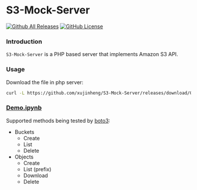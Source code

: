 # S3-Mock-Server

[![Github All Releases](https://img.shields.io/github/downloads/xujinheng/S3-Mock-Server/total.svg)](https://github.com/xujinheng/S3-Mock-Server/releases/)
[![GitHub License](https://img.shields.io/github/license/xujinheng/S3-Mock-Server.svg?style=flat-square)](https://github.com/xujinheng/S3-Mock-Server/blob/master/LICENSE)

### Introduction
`S3-Mock-Server` is a PHP based server that implements Amazon S3 API. 

### Usage
Download the file in php server:
```bash
curl -L https://github.com/xujinheng/S3-Mock-Server/releases/download/0.0.1/server-single-file.php -o server.php
```

### [Demo.ipynb](./demo.ipynb) 
Supported methods being tested by [boto3](https://github.com/boto/boto3):
- Buckets
  - Create
  - List
  - Delete
- Objects
  - Create
  - List (prefix)
  - Download
  - Delete

